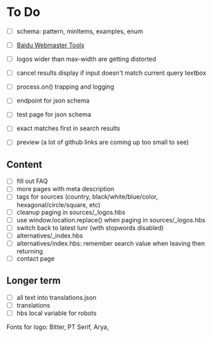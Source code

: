 # To Do


- [ ] schema: pattern, minItems, examples, enum

- [ ] [Baidu Webmaster Tools](https://www.dragonmetrics.com/how-to-optimize-your-site-with-baidu-webmaster-tools/)


- [ ] logos wider than max-width are getting distorted
- [ ] cancel results display if input doesn't match current query textbox
- [ ] process.on() trapping and logging
- [ ] endpoint for json schema
- [ ] test page for json schema
- [ ] exact matches first in search results
- [ ] preview (a lot of github links are coming up too small to see)

## Content

- [ ] fill out FAQ
- [ ] more pages with meta description
- [ ] tags for sources (country, black/white/blue/color, hexagonal/circle/square, etc)
- [ ] cleanup paging in sources/_logos.hbs
- [ ] use window.location.replace() when paging in sources/_logos.hbs
- [ ] switch back to latest lunr (with stopwords disabled)
- [ ] alternatives/_index.hbs
- [ ] alternatives/index.hbs: remember search value when leaving then returning
- [ ] contact page

## Longer term

- [ ] all text into translations.json
- [ ] translations
- [ ] hbs local variable for robots

Fonts for logo: Bitter, PT Serif, Arya,
